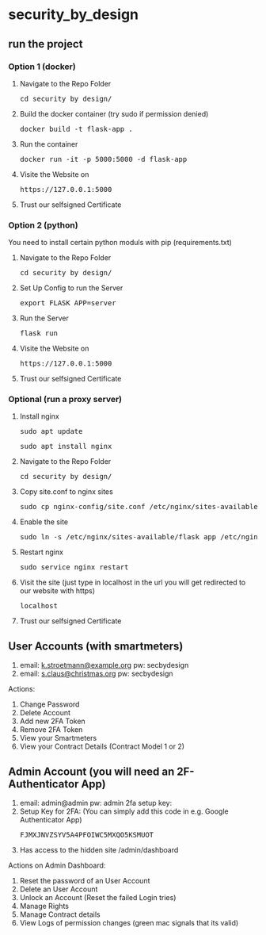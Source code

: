 # security_by_design

## run the project

### Option 1 (docker)
1. Navigate to the Repo Folder
    <pre>cd security_by_design/</pre>

2. Build the docker container (try sudo if permission denied)
    <pre>docker build -t flask-app .</pre>

3. Run the container
    <pre>docker run -it -p 5000:5000 -d flask-app</pre>

4. Visite the Website on
    <pre>https://127.0.0.1:5000</pre>

5. Trust our selfsigned Certificate

### Option 2 (python)
You need to install certain python moduls with pip (requirements.txt)

1. Navigate to the Repo Folder
    <pre>cd security_by_design/</pre>

2. Set Up Config to run the Server
    <pre>export FLASK_APP=server</pre>

3. Run the Server
    <pre>flask run</pre>

4. Visite the Website on
    <pre>https://127.0.0.1:5000</pre>

5. Trust our selfsigned Certificate


### Optional (run a proxy server)

1. Install nginx
    <pre>sudo apt update</pre>
    <pre>sudo apt install nginx</pre>

2. Navigate to the Repo Folder
    <pre>cd security_by_design/</pre>

3. Copy site.conf to nginx sites
    <pre>sudo cp nginx-config/site.conf /etc/nginx/sites-available/flask_app</pre>

4. Enable the site
    <pre>sudo ln -s /etc/nginx/sites-available/flask_app /etc/nginx/sites-enabled</pre>

5. Restart nginx
    <pre>sudo service nginx restart</pre>

6. Visit the site (just type in localhost in the url you will get redirected to our website with https)
    <pre>localhost</pre>

7. Trust our selfsigned Certificate

## User Accounts (with smartmeters)

1. email: k.stroetmann@example.org  pw: secbydesign
2. email: s.claus@christmas.org     pw: secbydesign

Actions:    
1. Change Password
2. Delete Account
3. Add new 2FA Token
4. Remove 2FA Token
5. View your Smartmeters
6. View your Contract Details (Contract Model 1 or 2)


## Admin Account (you will need an 2F-Authenticator App)

1. email: admin@admin pw: admin 2fa setup key:
2. Setup Key for 2FA: (You can simply add this code in e.g. Google Authenticator App)
    <pre>FJMXJNVZSYV5A4PFOIWC5MXQO5KSMUOT</pre>
3. Has access to the hidden site /admin/dashboard

Actions on Admin Dashboard:    
1. Reset the password of an User Account
2. Delete an User Account
3. Unlock an Account (Reset the failed Login tries)
4. Manage Rights
5. Manage Contract details
6. View Logs of permission changes (green mac signals that its valid)